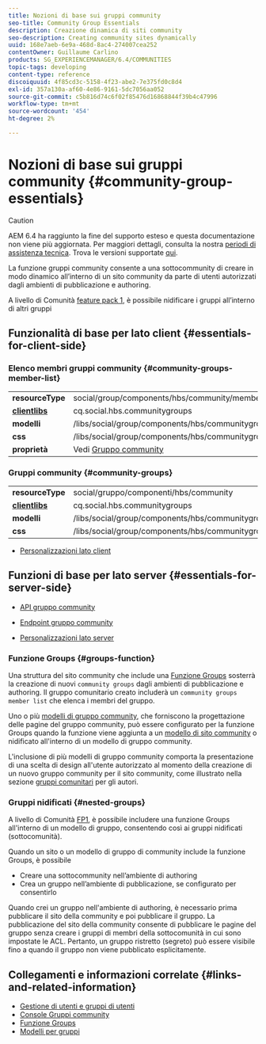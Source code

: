 ```yaml
---
title: Nozioni di base sui gruppi community
seo-title: Community Group Essentials
description: Creazione dinamica di siti community
seo-description: Creating community sites dynamically
uuid: 168e7aeb-6e9a-468d-8ac4-274007cea252
contentOwner: Guillaume Carlino
products: SG_EXPERIENCEMANAGER/6.4/COMMUNITIES
topic-tags: developing
content-type: reference
discoiquuid: 4f85cd3c-5158-4f23-abe2-7e375fd0c8d4
exl-id: 357a130a-af60-4e86-9161-5dc7056aa052
source-git-commit: c5b816d74c6f02f85476d16868844f39b4c47996
workflow-type: tm+mt
source-wordcount: '454'
ht-degree: 2%

---
```


# Nozioni di base sui gruppi community {#community-group-essentials}

>[!CAUTION]
>
>AEM 6.4 ha raggiunto la fine del supporto esteso e questa documentazione non viene più aggiornata. Per maggiori dettagli, consulta la nostra [periodi di assistenza tecnica](https://helpx.adobe.com/it/support/programs/eol-matrix.html). Trova le versioni supportate [qui](https://experienceleague.adobe.com/docs/).

La funzione gruppi community consente a una sottocommunity di creare in modo dinamico all’interno di un sito community da parte di utenti autorizzati dagli ambienti di pubblicazione e authoring.

A livello di Comunità [feature pack 1](deploy-communities.md#latestfeaturepack), è possibile nidificare i gruppi all’interno di altri gruppi

## Funzionalità di base per lato client {#essentials-for-client-side}

### Elenco membri gruppi community {#community-groups-member-list}

<table> 
 <tbody>
  <tr>
   <td> <strong>resourceType</strong></td> 
   <td>social/group/components/hbs/community/memberlist</td> 
  </tr>
  <tr>
   <td> <a href="clientlibs.md"><strong>clientlibs</strong></a></td> 
   <td>cq.social.hbs.communitygroups</td> 
  </tr>
  <tr>
   <td> <strong>modelli</strong></td> 
   <td> /libs/social/group/components/hbs/communitygroupmemberlist/communitygroupmemberlist.hbs<br /> </td> 
  </tr>
  <tr>
   <td> <strong>css</strong></td> 
   <td> /libs/social/group/components/hbs/communitygroupmemberlist/clientlibs/memberList.css</td> 
  </tr>
  <tr>
   <td><strong>proprietà</strong></td> 
   <td>Vedi <a href="creating-groups.md">Gruppo community</a></td> 
  </tr>
 </tbody>
</table>

### Gruppi community {#community-groups}

<table> 
 <tbody>
  <tr>
   <td> <strong>resourceType</strong></td> 
   <td>social/gruppo/componenti/hbs/community</td> 
  </tr>
  <tr>
   <td> <a href="clientlibs.md"><strong>clientlibs</strong></a></td> 
   <td>cq.social.hbs.communitygroups</td> 
  </tr>
  <tr>
   <td> <strong>modelli</strong></td> 
   <td> /libs/social/group/components/hbs/communitygroups/communitygroups.hbs<br /> </td> 
  </tr>
  <tr>
   <td> <strong>css</strong></td> 
   <td> /libs/social/group/components/hbs/communitygroupmemberlist/clientlibs/communitygroups.css</td> 
  </tr>
 </tbody>
</table>

* [Personalizzazioni lato client](client-customize.md)

## Funzioni di base per lato server {#essentials-for-server-side}

* [API gruppo community](https://helpx.adobe.com/experience-manager/6-4/sites/developing/using/reference-materials/javadoc/com/adobe/cq/social/group/client/api/package-summary.html)

* [Endpoint gruppo community](https://helpx.adobe.com/experience-manager/6-4/sites/developing/using/reference-materials/javadoc/com/adobe/cq/social/group/client/endpoints/package-summary.html)

* [Personalizzazioni lato server](server-customize.md)

### Funzione Groups {#groups-function}

Una struttura del sito community che include una [Funzione Groups](functions.md#groups-function) sosterrà la creazione di nuovi `community groups` dagli ambienti di pubblicazione e authoring. Il gruppo comunitario creato includerà un `community groups member list` che elenca i membri del gruppo.

Uno o più [modelli di gruppo community](tools-groups.md), che forniscono la progettazione delle pagine del gruppo community, può essere configurato per la funzione Groups quando la funzione viene aggiunta a un [modello di sito community](sites.md) o nidificato all&#39;interno di un modello di gruppo community.

L&#39;inclusione di più modelli di gruppo community comporta la presentazione di una scelta di design all&#39;utente autorizzato al momento della creazione di un nuovo gruppo community per il sito community, come illustrato nella sezione [gruppi comunitari](creating-groups.md) per gli autori.

### Gruppi nidificati {#nested-groups}

A livello di Comunità [FP1](deploy-communities.md#latestfeaturepack), è possibile includere una funzione Groups all&#39;interno di un modello di gruppo, consentendo così ai gruppi nidificati (sottocomunità).

Quando un sito o un modello di gruppo di community include la funzione Groups, è possibile

* Creare una sottocommunity nell’ambiente di authoring
* Crea un gruppo nell’ambiente di pubblicazione, se configurato per consentirlo

Quando crei un gruppo nell&#39;ambiente di authoring, è necessario prima pubblicare il sito della community e poi pubblicare il gruppo. La pubblicazione del sito della community consente di pubblicare le pagine del gruppo senza creare i gruppi di membri della sottocomunità in cui sono impostate le ACL. Pertanto, un gruppo ristretto (segreto) può essere visibile fino a quando il gruppo non viene pubblicato esplicitamente.

## Collegamenti e informazioni correlate {#links-and-related-information}

* [Gestione di utenti e gruppi di utenti](users.md)
* [Console Gruppi community](groups.md)
* [Funzione Groups](functions.md#groups-function)
* [Modelli per gruppi](tools-groups.md)
